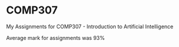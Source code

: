# COMP307
My Assignments for COMP307 - Introduction to Artificial Intelligence

Average mark for assignments was 93%

